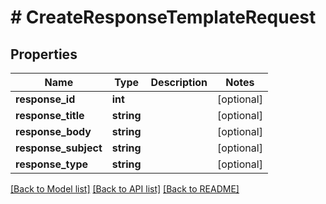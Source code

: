 # # CreateResponseTemplateRequest

## Properties

Name | Type | Description | Notes
------------ | ------------- | ------------- | -------------
**response_id** | **int** |  | [optional]
**response_title** | **string** |  | [optional]
**response_body** | **string** |  | [optional]
**response_subject** | **string** |  | [optional]
**response_type** | **string** |  | [optional]

[[Back to Model list]](../../README.md#models) [[Back to API list]](../../README.md#endpoints) [[Back to README]](../../README.md)
